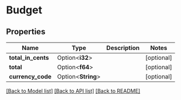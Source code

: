 # Budget

## Properties

Name | Type | Description | Notes
------------ | ------------- | ------------- | -------------
**total_in_cents** | Option<**i32**> |  | [optional]
**total** | Option<**f64**> |  | [optional]
**currency_code** | Option<**String**> |  | [optional]

[[Back to Model list]](../README.md#documentation-for-models) [[Back to API list]](../README.md#documentation-for-api-endpoints) [[Back to README]](../README.md)


